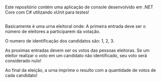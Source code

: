 Este repositório contém uma aplicação de console desenvolvido em .NET Core com C# utilizando xUnit para testes!
##
Basicamente é uma urna eleitoral onde:
  A primeira entrada deve ser o número de eleitores a participarem da votação.

  O numero de identificação dos candidatos são: 1, 2, 3.

  As proximas entradas devem ser os votos das pessoas eleitoras. Se um eleitor realizar o voto em um candidato não identificado, seu voto será considerado nulo!

  Ao final da eleição, a urna imprime o resulto com a quantidade de votos de cada candidato!